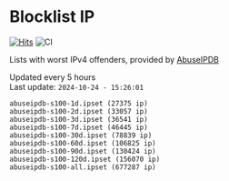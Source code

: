 # Blocklist IP

[![Hits](https://hits.seeyoufarm.com/api/count/incr/badge.svg?url=https%3A%2F%2Fgithub.com%2Fborestad%2Fblocklist-ip%2F&count_bg=%2379C83D&title_bg=%23555555&icon=&icon_color=%23E7E7E7&title=hits&edge_flat=false)](https://hits.seeyoufarm.com)  ![CI](https://img.shields.io/github/workflow/status/borestad/blocklist-ip/CI?style=flat-square)

Lists with worst IPv4 offenders, provided by [AbuseIPDB](https://www.abuseipdb.com/)

<!-- FOOTER-PLACEHOLDER -->
Updated every 5 hours<br>
Last update: `2024-10-24 - 15:26:01`
```
abuseipdb-s100-1d.ipset (27375 ip)
abuseipdb-s100-2d.ipset (33057 ip)
abuseipdb-s100-3d.ipset (36541 ip)
abuseipdb-s100-7d.ipset (46445 ip)
abuseipdb-s100-30d.ipset (78839 ip)
abuseipdb-s100-60d.ipset (106825 ip)
abuseipdb-s100-90d.ipset (130424 ip)
abuseipdb-s100-120d.ipset (156070 ip)
abuseipdb-s100-all.ipset (677287 ip)
```
